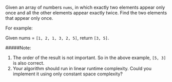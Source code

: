 Given an array of numbers `nums`, in which exactly two elements appear only once and all the other elements appear exactly twice. Find the two elements that appear only once.

For example:

Given nums = `[1, 2, 1, 3, 2, 5]`, return `[3, 5]`.

#####Note:
1. The order of the result is not important. So in the above example, `[5, 3]` is also correct.
2. Your algorithm should run in linear runtime complexity. Could you implement it using only constant space complexity?